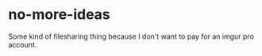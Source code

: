 no-more-ideas
=============

Some kind of filesharing thing because I don't want to pay for an imgur pro account.
